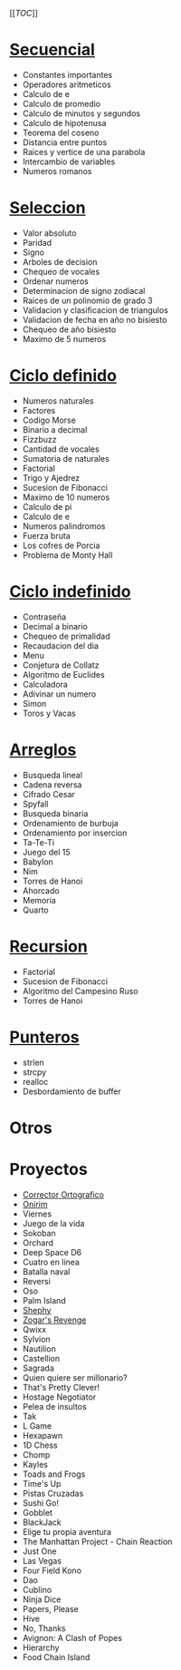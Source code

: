[[_TOC_]]

# [Secuencial](secuencial)

* Constantes importantes
* Operadores aritmeticos
* Calculo de e
* Calculo de promedio
* Calculo de minutos y segundos
* Calculo de hipotenusa
* Teorema del coseno
* Distancia entre puntos
* Raices y vertice de una parabola
* Intercambio de variables
* Numeros romanos

# [Seleccion](seleccion)

* Valor absoluto
* Paridad
* Signo
* Arboles de decision
* Chequeo de vocales
* Ordenar numeros
* Determinacion de signo zodiacal
* Raices de un polinomio de grado 3
* Validacion y clasificacion de triangulos
* Validacion de fecha en año no bisiesto
* Chequeo de año bisiesto
* Maximo de 5 numeros

# [Ciclo definido](definido)

* Numeros naturales
* Factores
* Codigo Morse
* Binario a decimal
* Fizzbuzz
* Cantidad de vocales
* Sumatoria de naturales
* Factorial
* Trigo y Ajedrez
* Sucesion de Fibonacci
* Maximo de 10 numeros
* Calculo de pi
* Calculo de e
* Numeros palindromos
* Fuerza bruta
* Los cofres de Porcia
* Problema de Monty Hall

# [Ciclo indefinido](indefinido)

* Contraseña
* Decimal a binario
* Chequeo de primalidad
* Recaudacion del dia
* Menu
* Conjetura de Collatz
* Algoritmo de Euclides
* Calculadora
* Adivinar un numero
* Simon
* Toros y Vacas

# [Arreglos](arreglos)

* Busqueda lineal
* Cadena reversa
* Cifrado Cesar
* Spyfall
* Busqueda binaria
* Ordenamiento de burbuja
* Ordenamiento por insercion
* Ta-Te-Ti
* Juego del 15
* Babylon
* Nim
* Torres de Hanoi
* Ahorcado
* Memoria
* Quarto

# [Recursion](recursion)

* Factorial
* Sucesion de Fibonacci
* Algoritmo del Campesino Ruso
* Torres de Hanoi

# [Punteros](punteros)

* strlen
* strcpy
* realloc
* Desbordamiento de buffer

# Otros

# Proyectos

* [Corrector Ortografico](https://github.com/damianarielm/pyspell)
* [Onirim](https://github.com/damianarielm/onirim)
* Viernes
* Juego de la vida
* Sokoban
* Orchard
* Deep Space D6
* Cuatro en linea
* Batalla naval
* Reversi
* Oso
* Palm Island
* [Shephy](https://github.com/damianarielm/shephy)
* [Zogar's Revenge](https://github.com/damianarielm/zogar)
* Qwixx
* Sylvion
* Nautilion
* Castellion
* Sagrada
* Quien quiere ser millonario?
* That's Pretty Clever!
* Hostage Negotiator
* Pelea de insultos
* Tak
* L Game
* Hexapawn
* 1D Chess
* Chomp
* Kayles
* Toads and Frogs
* Time's Up
* Pistas Cruzadas
* Sushi Go!
* Gobblet
* BlackJack
* Elige tu propia aventura
* The Manhattan Project - Chain Reaction
* Just One
* Las Vegas
* Four Field Kono
* Dao
* Cublino
* Ninja Dice
* Papers, Please
* Hive
* No, Thanks
* Avignon: A Clash of Popes
* Hierarchy
* Food Chain Island
